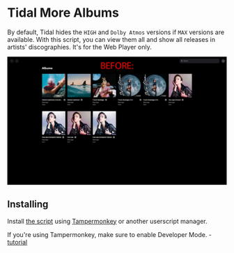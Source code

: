 # Tidal More Albums

By default, Tidal hides the `HIGH` and `Dolby Atmos` versions if `MAX` versions are available. With this script, you can view them all and show all releases in artists' discographies. It's for the Web Player only.

![](before-after.gif)

## Installing

Install [the script](https://github.com/pawllo01/tidal-more-albums/raw/main/tidal-more-albums.user.js) using [Tampermonkey](https://chromewebstore.google.com/detail/tampermonkey/dhdgffkkebhmkfjojejmpbldmpobfkfo) or another userscript manager.

If you're using Tampermonkey, make sure to enable Developer Mode. - [tutorial](https://www.tampermonkey.net/faq.php?locale=en#Q209)
